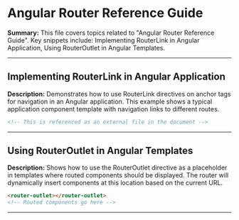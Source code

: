 # Angular Router Reference Guide

**Summary:** This file covers topics related to "Angular Router Reference Guide". Key snippets include: Implementing RouterLink in Angular Application, Using RouterOutlet in Angular Templates.

---

## Implementing RouterLink in Angular Application

**Description:** Demonstrates how to use RouterLink directives on anchor tags for navigation in an Angular application. This example shows a typical application component template with navigation links to different routes.

```html
<!-- This is referenced as an external file in the document -->
```

---

## Using RouterOutlet in Angular Templates

**Description:** Shows how to use the RouterOutlet directive as a placeholder in templates where routed components should be displayed. The router will dynamically insert components at this location based on the current URL.

```html
<router-outlet></router-outlet>
<!-- Routed components go here -->
```

---